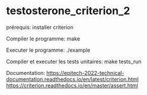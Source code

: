 # testosterone_criterion_2

prérequis:
installer criterion

Compiler le programme:
make

Executer le programme:
./example

Compiler et executer les tests unitaires:
make tests_run

Documentation:
https://epitech-2022-technical-documentation.readthedocs.io/en/latest/criterion.html
https://criterion.readthedocs.io/en/master/assert.html
